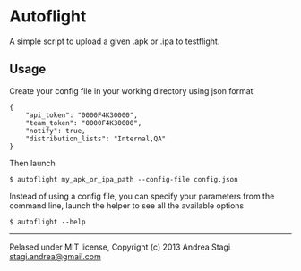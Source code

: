 Autoflight
==========
A simple script to upload a given .apk or .ipa to testflight.

Usage
-----
Create your config file in your working directory using json format
```
{
    "api_token": "0000F4K30000",
    "team_token": "0000F4K30000",
    "notify": true,
    "distribution_lists": "Internal,QA"
}
```
Then launch
```
$ autoflight my_apk_or_ipa_path --config-file config.json
```
Instead of using a config file, you can specify your parameters from the command line, launch the helper to see all the available options
```
$ autoflight --help
```
-------
Relased under MIT license, Copyright (c) 2013 Andrea Stagi <stagi.andrea@gmail.com>